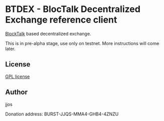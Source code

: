 # BTDEX - BlocTalk Decentralized Exchange reference client

[BlockTalk](https://github.com/jjos2372/blocktalk) based decentralized exchange.

This is in pre-alpha stage, use only on testnet. More instructions will come later.

## License
[GPL license](LICENSE)

## Author
jjos

Donation address: BURST-JJQS-MMA4-GHB4-4ZNZU
